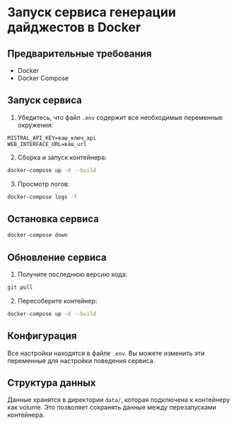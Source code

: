 # Запуск сервиса генерации дайджестов в Docker

## Предварительные требования

- Docker
- Docker Compose

## Запуск сервиса

1. Убедитесь, что файл `.env` содержит все необходимые переменные окружения:

```
MISTRAL_API_KEY=ваш_ключ_api
WEB_INTERFACE_URL=ваш_url
```

2. Сборка и запуск контейнера:

```bash
docker-compose up -d --build
```

3. Просмотр логов:

```bash
docker-compose logs -f
```

## Остановка сервиса

```bash
docker-compose down
```

## Обновление сервиса

1. Получите последнюю версию кода:

```bash
git pull
```

2. Пересоберите контейнер:

```bash
docker-compose up -d --build
```

## Конфигурация

Все настройки находятся в файле `.env`. Вы можете изменить эти переменные для настройки поведения сервиса.

## Структура данных

Данные хранятся в директории `data/`, которая подключена к контейнеру как volume. Это позволяет сохранять данные между перезапусками контейнера. 